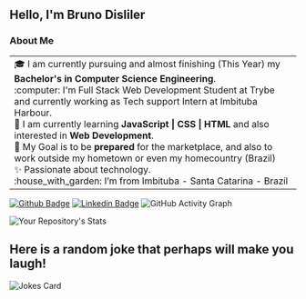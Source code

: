## Hello, I'm Bruno Disliler

### About Me
<table>
 <tr>
   <td valign="center">
     🎓 I am currently pursuing and almost finishing (This Year) my <b>Bachelor's in Computer Science Engineering</b>. <br>
    :computer: I'm Full Stack Web Development Student at Trybe and currently working as Tech support Intern at Imbituba Harbour. <br>
    🌱 I am currently learning <b>JavaScript | CSS | HTML</b> and also interested in <b>Web Development</b>. <br>
     🎯 My Goal is to be <b>prepared</b> for the marketplace, and also to work outside my hometown or even my homecountry (Brazil)<br>
     ✨ Passionate about technology. <br>
    :house_with_garden: I’m from Imbituba - Santa Catarina - Brazil <br>
   </td>
 </tr>
</table>

[![Github Badge](https://img.shields.io/badge/-Github-000?style=flat-square&logo=Github&logoColor=white&link=https://github.com/BrunoDisliler/BrunoDisliler/blob/main/ABOUTME.md)](https://github.com/BrunoDisliler/BrunoDisliler/blob/main/ABOUTME.md) [![Linkedin Badge](https://img.shields.io/badge/-LinkedIn-blue?style=flat-square&logo=Linkedin&logoColor=white&link=https://www.linkedin.com/in/brunodisliler/)]( https://www.linkedin.com/in/brunodisliler/) 
![GitHub Activity Graph](https://activity-graph.herokuapp.com/graph?username=BrunoDisliler&theme=dracula&hide_border=true)

![Your Repository's Stats](https://github-readme-stats.vercel.app/api?username=BrunoDisliler&show_icons=true)                                                       





 ##   Here is a random joke that perhaps will make you laugh!
 ![Jokes Card](https://readme-jokes.vercel.app/api)
